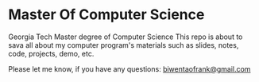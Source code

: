 # Master Of Computer Science
Georgia Tech Master degree of Computer Science
This repo is about to sava all about my computer program's materials such as slides, notes, code, projects, demo, etc.

Please let me know, if you have any questions: biwentaofrank@gmail.com
